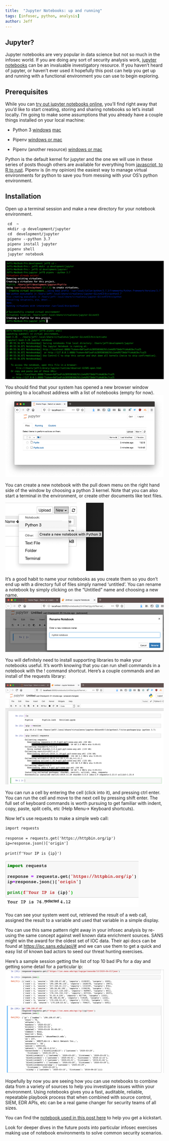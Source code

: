 ```yaml
---
title:  "Jupyter Notebooks: up and running"
tags: [infosec, python, analysis]
author: Jeff
---
```

## Jupyter?
Jupyter notebooks are very popular in data science but not so much in the infosec world. If you are doing any sort of security analysis work, [jupyter notebooks](https://jupyter.org/) can be an invaluable investigatory resource. If you haven’t heard of jupyter, or haven’t ever used it hopefully this post can help you get up and running with a functional environment you can use to begin exploring.

## Prerequisites
While you can [try out jupyter notebooks online](https://jupyter.org/try), you’ll find right away that you’d like to start creating, storing and sharing notebooks so let’s install locally. I’m going to make some assumptions that you already have a couple things installed on your local machine:


* Python 3 [windows](https://docs.python-guide.org/starting/install3/win/)  [mac](https://docs.python-guide.org/starting/install3/osx/)
* Pipenv  [windows or mac](http://thinkdiff.net/python/python-official-pipenv-packaging-tool-for-virtualenv-and-pip-in-mac-and-windows/)

* Pipenv (another resource) [windows or mac](https://docs.python-guide.org/dev/virtualenvs/#virtualenvironments-ref)

Python is the default kernel for jupyter and the one we will use in these series of posts though others are available for everything from [javascript, to R to rust](https://github.com/jupyter/jupyter/wiki/Jupyter-kernels). Pipenv is (in my opinion) the easiest way to manage virtual environments for python to save you from messing with your OS’s python environment.

## Installation
Open up a terminal session and make a new directory for your notebook environment.

```
 cd  ~
 mkdir -p development/jupyter
 cd  development/jupyter
 pipenv --python 3.7
 pipenv install jupyter
 pipenv shell
 jupyter notebook
```
![initial environment](/assets/jupyter-up-and-running/initial_environment.png)

![initial environment](/assets/jupyter-up-and-running/start_jupyter.png)


You should find that your system has opened a new browser window pointing to a localhost address with a list of notebooks (empty for now).
![new jupyter window](/assets/jupyter-up-and-running/browser_window.png)

You can create a new notebook with the pull down menu on the right hand side of the window by choosing a python 3 kernel. Note that you can also start a terminal in the environment, or create other documents like text files.


![new notebook](/assets/jupyter-up-and-running/new_notebook.png)

It’s a good habit to name your notebooks as you create them so you don’t end up with a directory full of files simply named ‘untitled’. You can rename a notebook by simply clicking on the “Untitled” name and choosing a new name.
![name notebook](/assets/jupyter-up-and-running/rename_notebook.png)

You will definitely need to install supporting libraries to make your notebooks useful. It’s worth knowing that you can run shell commands in a notebook with the ! command shortcut. Here’s a couple commands and an install of the requests library:

![install requests](/assets/jupyter-up-and-running/environment_maintenance.png)

You can run a cell by entering the cell (click into it), and pressing ctrl enter. You can run the cell and move to the next cell by pressing shift enter. The full set of keyboard commands is worth pursuing to get familiar with indent, copy, paste, split cells, etc (Help Menu→ Keyboard shortcuts).


Now let's use requests to make a simple web call:

```
import requests

response = requests.get('https://httpbin.org/ip')
ip=response.json()['origin']

print(f'Your IP is {ip}')
```
![requests call](/assets/jupyter-up-and-running/requests.png)

You can see your system went out, retrieved the result of a web call, assigned the result to a variable and used that variable in a simple display.

You can use this same pattern right away in your infosec analysis by re-using the same concept against well known data enrichment sources. SANS might win the award for the oldest set of IOC data. Their api docs can be found at https://isc.sans.edu/api/# and we can use them to get a quick and easy list of known bad actors to seed our threat hunting exercises.

Here’s a sample session getting the list of top 10 bad IPs for a day and getting some detail for a particular ip:
![requests call](/assets/jupyter-up-and-running/sans_api.png)

Hopefully by now you are seeing how you can use notebooks to combine data from a variety of sources to help you investigate issues within your environment. Using notebooks gives you a fast, auditable, reliable, repeatable playbook process that when combined with source control, SIEM, EDR APIs, etc can be a real game changer for security teams of all sizes.

You can find the [notebook used in this post here](https://github.com/jeffbryner/jeffbryner.github.io/blob/master/assets/jupyter-up-and-running/jupyter_up_and_running.ipynb) to help you get a kickstart.

Look for deeper dives in the future posts into particular infosec exercises making use of notebook environments to solve common security scenarios.
